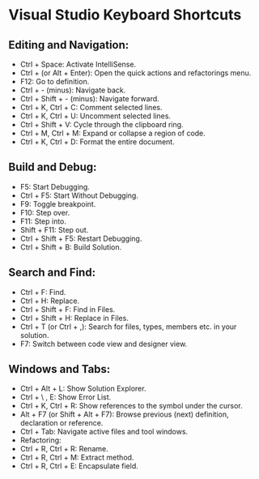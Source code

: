 # Visual Studio Keyboard Shortcuts

## Editing and Navigation:

- Ctrl + Space: Activate IntelliSense.
- Ctrl + (or Alt + Enter): Open the quick actions and refactorings menu.
- F12: Go to definition.
- Ctrl + - (minus): Navigate back.
- Ctrl + Shift + - (minus): Navigate forward.
- Ctrl + K, Ctrl + C: Comment selected lines.
- Ctrl + K, Ctrl + U: Uncomment selected lines.
- Ctrl + Shift + V: Cycle through the clipboard ring.
- Ctrl + M, Ctrl + M: Expand or collapse a region of code.
- Ctrl + K, Ctrl + D: Format the entire document.

## Build and Debug:

- F5: Start Debugging.
- Ctrl + F5: Start Without Debugging.
- F9: Toggle breakpoint.
- F10: Step over.
- F11: Step into.
- Shift + F11: Step out.
- Ctrl + Shift + F5: Restart Debugging.
- Ctrl + Shift + B: Build Solution.

## Search and Find:

- Ctrl + F: Find.
- Ctrl + H: Replace.
- Ctrl + Shift + F: Find in Files.
- Ctrl + Shift + H: Replace in Files.
- Ctrl + T (or Ctrl + ,): Search for files, types, members etc. in your solution.
- F7: Switch between code view and designer view.

## Windows and Tabs:

- Ctrl + Alt + L: Show Solution Explorer.
- Ctrl + \ , E: Show Error List.
- Ctrl + K, Ctrl + R: Show references to the symbol under the cursor.
- Alt + F7 (or Shift + Alt + F7): Browse previous (next) definition, declaration or reference.
- Ctrl + Tab: Navigate active files and tool windows.
- Refactoring:
- Ctrl + R, Ctrl + R: Rename.
- Ctrl + R, Ctrl + M: Extract method.
- Ctrl + R, Ctrl + E: Encapsulate field.
